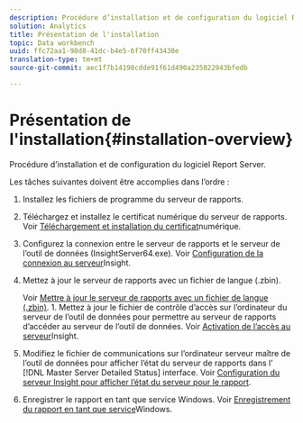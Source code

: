 ```yaml
---
description: Procédure d’installation et de configuration du logiciel Report Server.
solution: Analytics
title: Présentation de l'installation
topic: Data workbench
uuid: ffc72aa1-98d8-41dc-b4e5-6f70ff43430e
translation-type: tm+mt
source-git-commit: aec1f7b14198cdde91f61d490a235022943bfedb

---
```



# Présentation de l&#39;installation{#installation-overview}

Procédure d’installation et de configuration du logiciel Report Server.

Les tâches suivantes doivent être accomplies dans l’ordre :

1. Installez les fichiers de programme du serveur de rapports.
1. Téléchargez et installez le certificat numérique du serveur de rapports. Voir [Téléchargement et installation du certificat](../../../home/c-rpt-oview/c-inst-rpt/c-install-dig-cert/c-install-dig-cert.md#concept-5a61fc67df3643598c7c403962075f76)numérique.
1. Configurez la connexion entre le serveur de rapports et le serveur de l’outil de données (InsightServer64.exe). Voir [Configuration de la connexion au serveur](../../../home/c-rpt-oview/c-inst-rpt/t-config-conn-ins-svr.md#task-a3ca949c43244782b658fb4437fd724c)Insight.
1. Mettez à jour le serveur de rapports avec un fichier de langue (.zbin).

   Voir [Mettre à jour le serveur de rapports avec un fichier de langue (.zbin)](../../../home/c-rpt-oview/c-inst-rpt/c-zbin-file-update.md#concept-5637a8f52b7643759e423c2068b4126b). 1. Mettez à jour le fichier de contrôle d’accès sur l’ordinateur du serveur de l’outil de données pour permettre au serveur de rapports d’accéder au serveur de l’outil de données. Voir [Activation de l’accès au serveur](../../../home/c-rpt-oview/c-inst-rpt/t-en-acc-ins-svr.md#task-e7b95cf9cb194842ad72fa534c56c3cc)Insight.
1. Modifiez le fichier de communications sur l’ordinateur serveur maître de l’outil de données pour afficher l’état du serveur de rapports dans l’ [!DNL Master Server Detailed Status] interface. Voir [Configuration du serveur Insight pour afficher l’état du serveur pour le rapport](../../../home/c-rpt-oview/c-inst-rpt/t-display-svr-st-rpt.md#task-a14d096f85924d9b93eef950591f93a8).
1. Enregistrer le rapport en tant que service Windows. Voir [Enregistrement du rapport en tant que service](../../../home/c-rpt-oview/c-inst-rpt/t-reg-rpt-win-svc.md#task-a8762d7818ed4cfd87e616db6a68b3a6)Windows.

